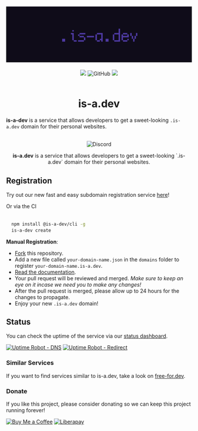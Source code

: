 
<p align="center">
   <img alt="is-a-dev banner" src="/media/banner.png">
   <br/><br/><img src="https://img.shields.io/github/directory-file-count/is-a-dev/register/domains?label=domains&color=5c46eb&style=for-the-badge&type=file"> <img alt="GitHub" src="https://img.shields.io/github/issues/is-a-dev/register?color=5c46eb&style=for-the-badge"> <img src="https://img.shields.io/github/issues-pr/is-a-dev/register?color=5c46eb&style=for-the-badge">
   <br/><br/>
</p>
<h1 align="center">is-a.dev</h1>

   **is-a-dev** is a service that allows developers to get a sweet-looking `.is-a.dev` domain for their personal websites.
<p align="center">
   <br/
   <a href="https://discord.gg/PZCGHz4RhQ"><img src="https://discord.com/api/guilds/830872854677422150/widget.png?style=banner2" alt="Discord"></a>
</p>

<p align="center"><strong>is-a.dev</strong> is a service that allows developers to get a sweet-looking `.is-a.dev` domain for their personal websites.</p>

## Registration
Try out our new fast and easy subdomain registration service [here](https://register.is-a.dev)!

Or via the CI

```bash

  npm install @is-a-dev/cli -g
  is-a-dev create
```  

**Manual Registration**:
- [Fork](https://github.com/is-a-dev/register/fork) this repository.
- Add a new file called `your-domain-name.json` in the `domains` folder to register `your-domain-name.is-a.dev`.
- [Read the documentation](https://is-a.dev/docs).
- Your pull request will be reviewed and merged. *Make sure to keep an eye on it incase we need you to make any changes!*
- After the pull request is merged, please allow up to 24 hours for the changes to propagate.
- Enjoy your new `.is-a.dev` domain!

## Status
You can check the uptime of the service via our [status dashboard](https://stats.uptimerobot.com/zY4XKIRVzw).

[![Uptime Robot - DNS](https://img.shields.io/uptimerobot/ratio/m787472645-ec25e3920c7af893a7c66f19?label=uptime%20-%20dns&style=for-the-badge)](https://stats.uptimerobot.com/zY4XKIRVzw/787472645)
[![Uptime Robot - Redirect](https://img.shields.io/uptimerobot/ratio/m787472617-240f4d61a5439a87becb2cf9?label=uptime%20-%20redirections&style=for-the-badge)](https://stats.uptimerobot.com/zY4XKIRVzw/787472617)

### Similar Services

If you want to find services similar to is-a.dev, take a look on [free-for.dev](https://free-for.dev/#/?id=domain).


### Donate
If you like this project, please consider donating so we can keep this project running forever!

<a href="https://www.buymeacoffee.com/phenax" target="_blank"><img src="https://cdn.buymeacoffee.com/buttons/default-orange.png" alt="Buy Me a Coffee" height="28" width="119"></a>
<a href="https://liberapay.com/phenax" target="_blank"><img src="https://img.shields.io/badge/liberapay-donate-yellow.svg?style=for-the-badge" alt="Liberapay"></a>

